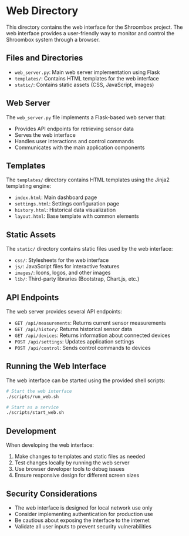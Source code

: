 # Web Directory

This directory contains the web interface for the Shroombox project. The web interface provides a user-friendly way to monitor and control the Shroombox system through a browser.

## Files and Directories

- `web_server.py`: Main web server implementation using Flask
- `templates/`: Contains HTML templates for the web interface
- `static/`: Contains static assets (CSS, JavaScript, images)

## Web Server

The `web_server.py` file implements a Flask-based web server that:
- Provides API endpoints for retrieving sensor data
- Serves the web interface
- Handles user interactions and control commands
- Communicates with the main application components

## Templates

The `templates/` directory contains HTML templates using the Jinja2 templating engine:
- `index.html`: Main dashboard page
- `settings.html`: Settings configuration page
- `history.html`: Historical data visualization
- `layout.html`: Base template with common elements

## Static Assets

The `static/` directory contains static files used by the web interface:
- `css/`: Stylesheets for the web interface
- `js/`: JavaScript files for interactive features
- `images/`: Icons, logos, and other images
- `lib/`: Third-party libraries (Bootstrap, Chart.js, etc.)

## API Endpoints

The web server provides several API endpoints:

- `GET /api/measurements`: Returns current sensor measurements
- `GET /api/history`: Returns historical sensor data
- `GET /api/devices`: Returns information about connected devices
- `POST /api/settings`: Updates application settings
- `POST /api/control`: Sends control commands to devices

## Running the Web Interface

The web interface can be started using the provided shell scripts:

```bash
# Start the web interface
./scripts/run_web.sh

# Start as a service
./scripts/start_web.sh
```

## Development

When developing the web interface:
1. Make changes to templates and static files as needed
2. Test changes locally by running the web server
3. Use browser developer tools to debug issues
4. Ensure responsive design for different screen sizes

## Security Considerations

- The web interface is designed for local network use only
- Consider implementing authentication for production use
- Be cautious about exposing the interface to the internet
- Validate all user inputs to prevent security vulnerabilities 